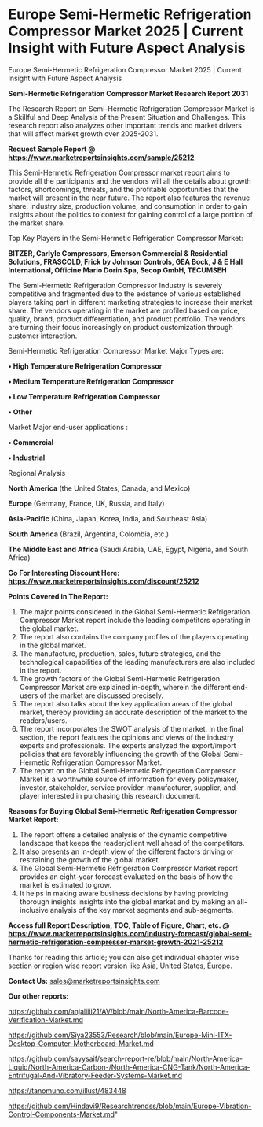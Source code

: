 # Europe Semi-Hermetic Refrigeration Compressor Market 2025 | Current Insight with Future Aspect Analysis
Europe Semi-Hermetic Refrigeration Compressor Market 2025 | Current Insight with Future Aspect Analysis

<strong>Semi-Hermetic Refrigeration Compressor Market Research Report 2031</strong>

The Research Report on Semi-Hermetic Refrigeration Compressor Market is a Skillful and Deep Analysis of the Present Situation and Challenges. This research report also analyzes other important trends and market drivers that will affect market growth over 2025-2031.

<strong>Request Sample Report @ <a href=https://www.marketreportsinsights.com/sample/25212>https://www.marketreportsinsights.com/sample/25212</a></strong>

This Semi-Hermetic Refrigeration Compressor market report aims to provide all the participants and the vendors will all the details about growth factors, shortcomings, threats, and the profitable opportunities that the market will present in the near future. The report also features the revenue share, industry size, production volume, and consumption in order to gain insights about the politics to contest for gaining control of a large portion of the market share.

Top Key Players in the Semi-Hermetic Refrigeration Compressor Market:

<strong>BITZER, Carlyle Compressors, Emerson Commercial & Residential Solutions, FRASCOLD, Frick by Johnson Controls, GEA Bock, J & E Hall International, Officine Mario Dorin Spa, Secop GmbH, TECUMSEH</strong>

The Semi-Hermetic Refrigeration Compressor Industry is severely competitive and fragmented due to the existence of various established players taking part in different marketing strategies to increase their market share. The vendors operating in the market are profiled based on price, quality, brand, product differentiation, and product portfolio. The vendors are turning their focus increasingly on product customization through customer interaction.

Semi-Hermetic Refrigeration Compressor Market Major Types are:

<strong>• High Temperature Refrigeration Compressor

• Medium Temperature Refrigeration Compressor

• Low Temperature Refrigeration Compressor

• Other</strong>

Market Major end-user applications :

<strong>• Commercial

• Industrial</strong>

Regional Analysis

</u><strong><b>North America</b></strong> (the United States, Canada, and Mexico)

<strong><b>Europe </b></strong>(Germany, France, UK, Russia, and Italy)

<strong><b>Asia-Pacific</b></strong> (China, Japan, Korea, India, and Southeast Asia)

<strong><b>South America</b></strong> (Brazil, Argentina, Colombia, etc.)

<strong><b>The Middle East and Africa</b></strong> (Saudi Arabia, UAE, Egypt, Nigeria, and South Africa)

<strong>Go For Interesting Discount Here: <a href=https://www.marketreportsinsights.com/discount/25212>https://www.marketreportsinsights.com/discount/25212</a></strong>

<strong>Points Covered in The Report:</strong>
<ol>
  <li>The major points considered in the Global Semi-Hermetic Refrigeration Compressor Market report include the leading competitors operating in the global market.</li>
  <li>The report also contains the company profiles of the players operating in the global market.</li>
  <li>The manufacture, production, sales, future strategies, and the technological capabilities of the leading manufacturers are also included in the report.</li>
  <li>The growth factors of the Global Semi-Hermetic Refrigeration Compressor Market are explained in-depth, wherein the different end-users of the market are discussed precisely.</li>
  <li>The report also talks about the key application areas of the global market, thereby providing an accurate description of the market to the readers/users.</li>
  <li>The report incorporates the SWOT analysis of the market. In the final section, the report features the opinions and views of the industry experts and professionals. The experts analyzed the export/import policies that are favorably influencing the growth of the Global Semi-Hermetic Refrigeration Compressor Market.</li>
  <li>The report on the Global Semi-Hermetic Refrigeration Compressor Market is a worthwhile source of information for every policymaker, investor, stakeholder, service provider, manufacturer, supplier, and player interested in purchasing this research document.</li>
</ol>
<strong>Reasons for Buying Global Semi-Hermetic Refrigeration Compressor Market Report:</strong>

<ol>
  <li>The report offers a detailed analysis of the dynamic competitive landscape that keeps the reader/client well ahead of the competitors.</li>
  <li>It also presents an in-depth view of the different factors driving or restraining the growth of the global market.</li>
  <li>The Global Semi-Hermetic Refrigeration Compressor Market report provides an eight-year forecast evaluated on the basis of how the market is estimated to grow.</li>
  <li>It helps in making aware business decisions by having providing thorough insights insights into the global market and by making an all-inclusive analysis of the key market segments and sub-segments.</li>
</ol>
<strong>Access full Report Description, TOC, Table of Figure, Chart, etc. @ <a href=https://www.marketreportsinsights.com/industry-forecast/global-semi-hermetic-refrigeration-compressor-market-growth-2021-25212>https://www.marketreportsinsights.com/industry-forecast/global-semi-hermetic-refrigeration-compressor-market-growth-2021-25212</a></strong>


Thanks for reading this article; you can also get individual chapter wise section or region wise report version like Asia, United States, Europe.

<strong>Contact Us:</strong>
sales@marketreportsinsights.com

<strong>Our other reports:</strong>

<a href=https://github.com/anjaliiii21/AV/blob/main/North-America-Barcode-Verification-Market.md>https://github.com/anjaliiii21/AV/blob/main/North-America-Barcode-Verification-Market.md</a>

<a href=https://github.com/Siya23553/Research/blob/main/Europe-Mini-ITX-Desktop-Computer-Motherboard-Market.md>https://github.com/Siya23553/Research/blob/main/Europe-Mini-ITX-Desktop-Computer-Motherboard-Market.md</a>

<a href=https://github.com/sayysaif/search-report-re/blob/main/North-America-Liquid/North-America-Carbon-/North-America-CNG-Tank/North-America-Entrifugal-And-Vibratory-Feeder-Systems-Market.md>https://github.com/sayysaif/search-report-re/blob/main/North-America-Liquid/North-America-Carbon-/North-America-CNG-Tank/North-America-Entrifugal-And-Vibratory-Feeder-Systems-Market.md</a>

<a href=https://tanomuno.com/illust/483448>https://tanomuno.com/illust/483448</a>

<a href=https://github.com/Hindavi9/Researchtrendss/blob/main/Europe-Vibration-Control-Components-Market.md>https://github.com/Hindavi9/Researchtrendss/blob/main/Europe-Vibration-Control-Components-Market.md</a>"
